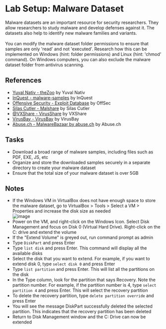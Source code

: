 # Lab Setup: Malware Dataset
Malware datasets are an important resource for security researchers. They allow researchers to study malware and develop defenses against it. The datasets also help to identify new malware families and variants.
<br/>
<br/>
You can modify the malware dataset folder permissions to ensure that samples are only 'read' and not 'executed'. Research how this can be implemented on Windows (hint: folder permissions) and Linux (hint: 'chmod' command).
On Windows computers, you can also exclude the malware dataset folder from antivirus scanning.

## References
- [Yuval Nativ - theZoo](https://github.com/ytisf/theZoo) by Yuval Nativ
- [InQuest - malware-samples](https://github.com/InQuest/malware-samples) by InQuest
- [Offensive Security - Exploit Database](https://www.exploit-db.com/) by OffSec
- [Silas Cutler - Malshare](https://malshare.com/) by Silas Cutler
- [@VXShare - VirusShare](https://virusshare.com/) by VXShare
- [VirusBay - VirusBay](https://beta.virusbay.io/) by VirusBay
- [Abuse.ch - MalwareBazaar by abuse.ch](https://bazaar.abuse.ch/browse/) by Abuse.ch

## Tasks
- Download a broad range of malware samples, including files such as PDF, EXE, JS, etc
- Organize and store the downloaded samples securely in a separate directory to create your malware dataset
- Ensure that the total size of your malware dataset is over 5GB

## Notes
- If the Windows VM in VirtualBox does not have enough space to store the malware dataset, go to VirtualBox > Tools > Select a VM > Properties and increase the disk size as needed <br/>
  ![image](https://github.com/user-attachments/assets/0ee676bd-0afa-42b7-bb36-a2b65916bac3)
- Power on the VM, and right-click on the Windows Icon. Select Disk Management and focus on Disk 0 (Virtual Hard Drive). Right-click on the C: drive and extend the volume
- If the "Extend Volume" is greyed out, run command prompt as admin 
- Type `DiskPart` and press Enter
- Type `list disk` and press Enter. This command will display all the available disks
- Select the disk that you want to extend. For example, if you want to extend disk 0, type `select disk 0` and press Enter
- Type `list partition` and press Enter. This will list all the partitions on the disk
- In the Type column, look for the partition that says Recovery. Note the partition number. For example, if the partition number is 4, type `select partition 4` and press Enter. This will select the recovery partition
- To delete the recovery partition, type `delete partition override` and press Enter
- You will see the message DiskPart successfully deleted the selected partition. This indicates that the recovery partition has been deleted
- Return to Disk Management window and the C: Drive can now be extended
